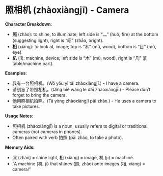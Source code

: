 # **照相机 (zhàoxiàngjī) - Camera**

**Character Breakdown**:  
- **照** (zhào): to shine, to illuminate; left side is “灬” (huǒ, fire) at the bottom (suggesting light), right is “昭” (zhāo, bright).  
- **相** (xiàng): to look at, image; top is “木” (mù, wood), bottom is “目” (mù, eye).  
- **机** (jī): machine, device; left side is “木” (mù, wood), right is “几” (jī, table/machine part).

**Examples**:  
- 我有一台照相机。(Wǒ yǒu yì tái zhàoxiàngjī.) - I have a camera.  
- 请别忘了带照相机。(Qǐng bié wàng le dài zhàoxiàngjī.) - Please don’t forget to bring the camera.  
- 他用照相机拍照。(Tā yòng zhàoxiàngjī pāi zhào.) - He uses a camera to take pictures.

**Usage Notes**:  
- 照相机 (zhàoxiàngjī) is a noun, usually refers to digital or traditional cameras (not cameras in phones).  
- Often paired with verb 拍照 (pāi zhào, to take a photo).

**Memory Aids**:  
- 照 (zhào) = shine light, 相 (xiàng) = image, 机 (jī) = machine.  
- “A machine (机, jī) that shines (照, zhào) onto images (相, xiàng) = camera!”